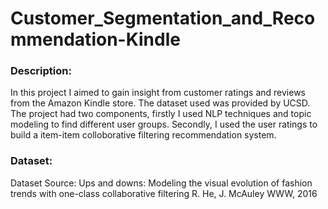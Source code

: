 # Customer_Segmentation_and_Recommendation-Kindle

### Description:
In this project I aimed to gain insight from customer ratings and reviews from the Amazon Kindle store. The dataset used was provided by UCSD. The project had two components, firstly I used NLP techniques and topic modeling to find different user groups. Secondly, I used the user ratings to build a item-item colloborative filtering recommendation system. 

### Dataset:
Dataset Source: Ups and downs: Modeling the visual evolution of fashion trends with one-class collaborative filtering
R. He, J. McAuley
WWW, 2016
